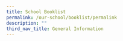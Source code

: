 ```yaml
---
title: School Booklist
permalink: /our-school/booklist/permalink
description: ""
third_nav_title: General Information
---
```

